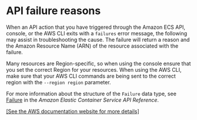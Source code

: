 # API failure reasons<a name="api_failures_messages"></a>

When an API action that you have triggered through the Amazon ECS API, console, or the AWS CLI exits with a `failures` error message, the following may assist in troubleshooting the cause\. The failure will return a reason and the Amazon Resource Name \(ARN\) of the resource associated with the failure\.

Many resources are Region\-specific, so when using the console ensure that you set the correct Region for your resources\. When using the AWS CLI, make sure that your AWS CLI commands are being sent to the correct region with the `--region region` parameter\.

For more information about the structure of the `Failure` data type, see [Failure](https://docs.aws.amazon.com/AmazonECS/latest/APIReference/API_Failure.html) in the *Amazon Elastic Container Service API Reference*\.

[\[See the AWS documentation website for more details\]](http://docs.aws.amazon.com/AmazonECS/latest/developerguide/api_failures_messages.html)